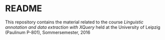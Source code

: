 # README

This repository contains the material related to the course *Linguistic annotation and data extraction with XQuery* held at the University of Leipzig (Paulinum P-801), Sommersemester, 2016